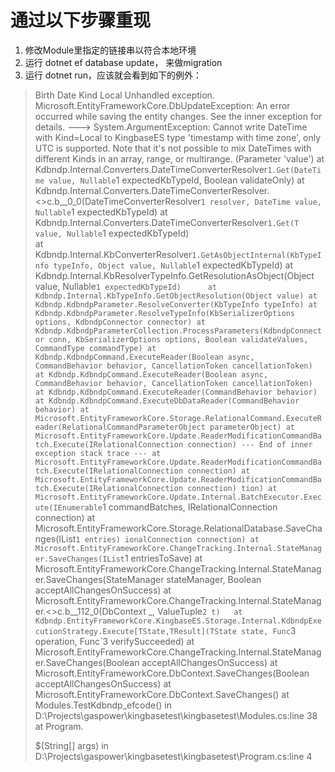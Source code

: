 # 通过以下步骤重现

1. 修改Module里指定的链接串以符合本地环境
2. 运行  dotnet ef database update， 来做migration
3. 运行 dotnet run，应该就会看到如下的例外：

> Birth Date Kind Local
Unhandled exception. Microsoft.EntityFrameworkCore.DbUpdateException: An error occurred while saving the entity changes. See the inner exception for details.
 ---> System.ArgumentException: Cannot write DateTime with Kind=Local to KingbaseES type 'timestamp with time zone', only UTC is supported. Note that it's not possible to mix DateTimes with different Kinds in an array, range, or multirange. (Parameter 'value')
   at Kdbndp.Internal.Converters.DateTimeConverterResolver`1.Get(DateTime value, Nullable`1 expectedKbTypeId, Boolean validateOnly)
   at Kdbndp.Internal.Converters.DateTimeConverterResolver.<>c.<CreateResolver>b__0_0(DateTimeConverterResolver`1 resolver, DateTime value, Nullable`1 expectedKbTypeId)
   at Kdbndp.Internal.Converters.DateTimeConverterResolver`1.Get(T value, Nullable`1 expectedKbTypeId)        
   at Kdbndp.Internal.KbConverterResolver`1.GetAsObjectInternal(KbTypeInfo typeInfo, Object value, Nullable`1 expectedKbTypeId)
   at Kdbndp.Internal.KbResolverTypeInfo.GetResolutionAsObject(Object value, Nullable`1 expectedKbTypeId)     
   at Kdbndp.Internal.KbTypeInfo.GetObjectResolution(Object value)
   at Kdbndp.KdbndpParameter.ResolveConverter(KbTypeInfo typeInfo)
   at Kdbndp.KdbndpParameter.ResolveTypeInfo(KbSerializerOptions options, KdbndpConnector connector)
   at Kdbndp.KdbndpParameterCollection.ProcessParameters(KdbndpConnector conn, KbSerializerOptions options, Boolean validateValues, CommandType commandType)
   at Kdbndp.KdbndpCommand.ExecuteReader(Boolean async, CommandBehavior behavior, CancellationToken cancellationToken)
   at Kdbndp.KdbndpCommand.ExecuteReader(Boolean async, CommandBehavior behavior, CancellationToken cancellationToken)
   at Kdbndp.KdbndpCommand.ExecuteReader(CommandBehavior behavior)
   at Kdbndp.KdbndpCommand.ExecuteDbDataReader(CommandBehavior behavior)
   at Microsoft.EntityFrameworkCore.Storage.RelationalCommand.ExecuteReader(RelationalCommandParameterObject parameterObject)
   at Microsoft.EntityFrameworkCore.Update.ReaderModificationCommandBatch.Execute(IRelationalConnection connection)
   --- End of inner exception stack trace ---
   at Microsoft.EntityFrameworkCore.Update.ReaderModificationCommandBatch.Execute(IRelationalConnection connection)
   at Microsoft.EntityFrameworkCore.Update.ReaderModificationCommandBatch.Execute(IRelationalConnection connection)
tion)
   at Microsoft.EntityFrameworkCore.Update.Internal.BatchExecutor.Execute(IEnumerable`1 commandBatches, IRelationalConnection connection)
   at Microsoft.EntityFrameworkCore.Storage.RelationalDatabase.SaveChanges(IList`1 entries)
ionalConnection connection)
   at Microsoft.EntityFrameworkCore.ChangeTracking.Internal.StateManager.SaveChanges(IList`1 entriesToSave)
   at Microsoft.EntityFrameworkCore.ChangeTracking.Internal.StateManager.SaveChanges(StateManager stateManager, Boolean acceptAllChangesOnSuccess)
   at Microsoft.EntityFrameworkCore.ChangeTracking.Internal.StateManager.<>c.<SaveChanges>b__112_0(DbContext _, ValueTuple`2 t)  
   at Kdbndp.EntityFrameworkCore.KingbaseES.Storage.Internal.KdbndpExecutionStrategy.Execute[TState,TResult](TState state, Func`3 operation, Func`3 verifySucceeded)
   at Microsoft.EntityFrameworkCore.ChangeTracking.Internal.StateManager.SaveChanges(Boolean acceptAllChangesOnSuccess)
   at Microsoft.EntityFrameworkCore.DbContext.SaveChanges(Boolean acceptAllChangesOnSuccess)
   at Microsoft.EntityFrameworkCore.DbContext.SaveChanges()
   at Modules.TestKdbndp_efcode() in D:\Projects\gaspower\kingbasetest\kingbasetest\Modules.cs:line 38
   at Program.<Main>$(String[] args) in D:\Projects\gaspower\kingbasetest\kingbasetest\Program.cs:line 4